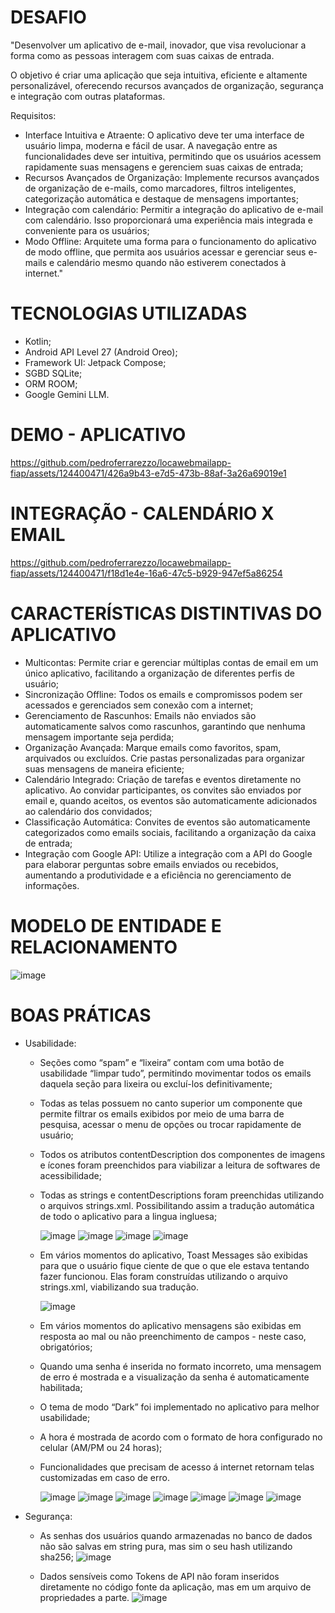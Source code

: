 # DESAFIO

"Desenvolver um aplicativo de e-mail, inovador, que visa revolucionar a forma como as pessoas interagem com suas caixas de entrada.

O objetivo é criar uma aplicação que seja intuitiva, eficiente e altamente personalizável, oferecendo recursos avançados de organização, segurança e integração com outras plataformas.

Requisitos:
- Interface Intuitiva e Atraente: O aplicativo deve ter uma interface de usuário limpa, moderna e fácil de usar. A navegação entre as funcionalidades deve ser intuitiva, permitindo que os usuários acessem rapidamente suas mensagens e gerenciem suas caixas de entrada;
- Recursos Avançados de Organização: Implemente recursos avançados de organização de e-mails, como marcadores, filtros inteligentes, categorização automática e destaque de mensagens importantes;
- Integração com calendário: Permitir a integração do aplicativo de e-mail com calendário. Isso proporcionará uma experiência mais integrada e conveniente para os usuários;
- Modo Offline: Arquitete uma forma para o funcionamento do aplicativo de modo offline, que permita aos usuários acessar e gerenciar seus e-mails e calendário mesmo quando não estiverem conectados à internet."

# TECNOLOGIAS UTILIZADAS
- Kotlin;
- Android API Level 27 (Android Oreo);
- Framework UI: Jetpack Compose;
- SGBD SQLite;
- ORM ROOM;
- Google Gemini LLM.

# DEMO - APLICATIVO
https://github.com/pedroferrarezzo/locawebmailapp-fiap/assets/124400471/426a9b43-e7d5-473b-88af-3a26a69019e1

# INTEGRAÇÃO - CALENDÁRIO X EMAIL
https://github.com/pedroferrarezzo/locawebmailapp-fiap/assets/124400471/f18d1e4e-16a6-47c5-b929-947ef5a86254

# CARACTERÍSTICAS DISTINTIVAS DO APLICATIVO
- Multicontas: Permite criar e gerenciar múltiplas contas de email em um único aplicativo, facilitando a organização de diferentes perfis de usuário;
- Sincronização Offline: Todos os emails e compromissos podem ser acessados e gerenciados sem conexão com a internet;
- Gerenciamento de Rascunhos: Emails não enviados são automaticamente salvos como rascunhos, garantindo que nenhuma mensagem importante seja perdida;
- Organização Avançada: Marque emails como favoritos, spam, arquivados ou excluídos. Crie pastas personalizadas para organizar suas mensagens de maneira eficiente;
- Calendário Integrado: Criação de tarefas e eventos diretamente no aplicativo. Ao convidar participantes, os convites são enviados por email e, quando aceitos, os eventos são automaticamente adicionados ao calendário dos convidados;
- Classificação Automática: Convites de eventos são automaticamente categorizados como emails sociais, facilitando a organização da caixa de entrada;
- Integração com Google API: Utilize a integração com a API do Google para elaborar perguntas sobre emails enviados ou recebidos, aumentando a produtividade e a eficiência no gerenciamento de informações.

# MODELO DE ENTIDADE E RELACIONAMENTO
![image](https://github.com/pedroferrarezzo/locawebmailapp-fiap/assets/124400471/cad1d717-8e33-4255-a7da-115a2f5e484d)

# BOAS PRÁTICAS
- Usabilidade:
  - <p>Seções como “spam” e “lixeira” contam com uma botão de usabilidade “limpar tudo”, permitindo movimentar todos os emails daquela seção para lixeira ou excluí-los definitivamente;</p>
  - <p>Todas as telas possuem no canto superior um componente que permite filtrar os emails exibidos por meio de uma barra de pesquisa, acessar o menu de opções ou trocar rapidamente de usuário;</p>
  - <p>Todos os atributos contentDescription dos componentes de imagens e ícones foram preenchidos para viabilizar a leitura de softwares de acessibilidade;</p>
  - <p>Todas as strings e contentDescriptions foram preenchidas utilizando o arquivos strings.xml. Possibilitando assim a tradução automática de todo o aplicativo para a lingua ingluesa;</p>
  
    ![image](https://github.com/pedroferrarezzo/locawebmailapp-fiap/assets/124400471/228fd7f4-76a6-4b72-8405-8e42964644a7)
    ![image](https://github.com/pedroferrarezzo/locawebmailapp-fiap/assets/124400471/8e54ffae-1656-4dac-b726-a1baf45b5b6d)
    ![image](https://github.com/pedroferrarezzo/locawebmailapp-fiap/assets/124400471/baadae59-7dd9-4fda-a364-89c9192ff01a)
    ![image](https://github.com/pedroferrarezzo/locawebmailapp-fiap/assets/124400471/ef8e5fc4-20b1-47cd-9047-37539e4686cd)
   
    
  - <p>Em vários momentos do aplicativo, Toast Messages são exibidas para que o usuário fique ciente de que o que ele estava tentando fazer funcionou. Elas foram construídas utilizando o arquivo strings.xml, viabilizando sua tradução.</p>
  
    ![image](https://github.com/pedroferrarezzo/locawebmailapp-fiap/assets/124400471/ac60b2d4-f5e4-4aaa-a054-4afc58ef94ef)

  - <p>Em vários momentos do aplicativo mensagens são exibidas em resposta ao mal ou não preenchimento de campos - neste caso, obrigatórios;</p>
  - <p>Quando uma senha é inserida no formato incorreto, uma mensagem de erro é mostrada e a visualização da senha é automaticamente habilitada;</p>
  - <p>O tema de modo “Dark” foi implementado no aplicativo para melhor usabilidade;</p>
  - <p>A hora é mostrada de acordo com o formato de hora configurado no celular (AM/PM ou 24 horas);</p>
  - <p>Funcionalidades que precisam de acesso á internet retornam telas customizadas em caso de erro.</p>
  
    ![image](https://github.com/pedroferrarezzo/locawebmailapp-fiap/assets/124400471/c1495cdb-425b-4827-9577-26407d084993)
    ![image](https://github.com/pedroferrarezzo/locawebmailapp-fiap/assets/124400471/06d67090-92fc-453f-a26b-90d2cc0d24c2)
    ![image](https://github.com/pedroferrarezzo/locawebmailapp-fiap/assets/124400471/afba7208-4ffd-411b-8c49-1c5885a9890a)
    ![image](https://github.com/pedroferrarezzo/locawebmailapp-fiap/assets/124400471/a2b97010-7bd6-4d63-b5db-f40f0ddd5c55)
    ![image](https://github.com/pedroferrarezzo/locawebmailapp-fiap/assets/124400471/2a6483a0-cf01-4ed0-94a9-4a8b46932a4f)
    ![image](https://github.com/pedroferrarezzo/locawebmailapp-fiap/assets/124400471/7e603a9b-bbbe-4c75-adcf-702677bddb41)
    ![image](https://github.com/pedroferrarezzo/locawebmailapp-fiap/assets/124400471/226365cc-20d3-4ddc-8318-9ee0803e9d9a)
  
    


- Segurança:
  - As senhas dos usuários quando armazenadas no banco de dados não são salvas em string pura, mas sim o seu hash utilizando sha256;
    ![image](https://github.com/pedroferrarezzo/locawebmailapp-fiap/assets/124400471/67b1d41e-6dcc-4ae9-9b76-c44d6705b92f)

  - Dados sensíveis como Tokens de API não foram inseridos diretamente no código fonte da aplicação, mas em um arquivo de propriedades a parte.
    ![image](https://github.com/pedroferrarezzo/locawebmailapp-fiap/assets/124400471/6b1e79ba-4a5e-4582-958b-50e41bc020ec)
